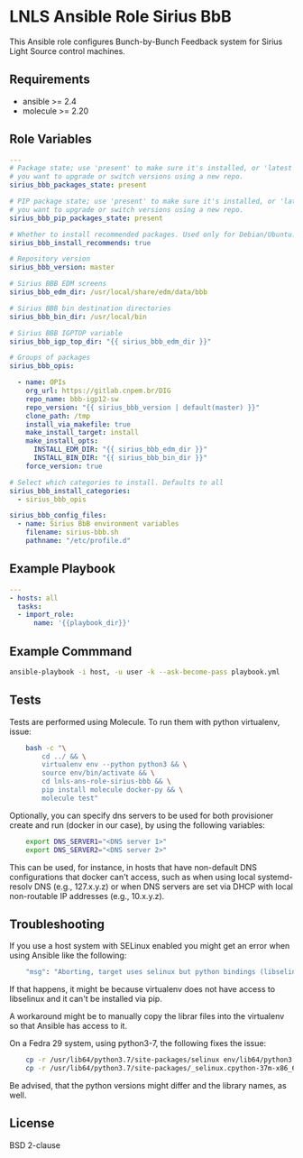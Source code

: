LNLS Ansible Role Sirius BbB
=======================

This Ansible role configures Bunch-by-Bunch Feedback system for Sirius Light Source control machines.

## Requirements

- ansible >= 2.4
- molecule >= 2.20

## Role Variables

```yaml
---
# Package state; use 'present' to make sure it's installed, or 'latest' if
# you want to upgrade or switch versions using a new repo.
sirius_bbb_packages_state: present

# PIP package state; use 'present' to make sure it's installed, or 'latest' if
# you want to upgrade or switch versions using a new repo.
sirius_bbb_pip_packages_state: present

# Whether to install recommended packages. Used only for Debian/Ubuntu.
sirius_bbb_install_recommends: true

# Repository version
sirius_bbb_version: master

# Sirius BBB EDM screens
sirius_bbb_edm_dir: /usr/local/share/edm/data/bbb

# Sirius BBB bin destination directories
sirius_bbb_bin_dir: /usr/local/bin

# Sirius BBB IGPTOP variable
sirius_bbb_igp_top_dir: "{{ sirius_bbb_edm_dir }}"

# Groups of packages
sirius_bbb_opis:

  - name: OPIs
    org_url: https://gitlab.cnpem.br/DIG
    repo_name: bbb-igp12-sw
    repo_version: "{{ sirius_bbb_version | default(master) }}"
    clone_path: /tmp
    install_via_makefile: true
    make_install_target: install
    make_install_opts:
      INSTALL_EDM_DIR: "{{ sirius_bbb_edm_dir }}"
      INSTALL_BIN_DIR: "{{ sirius_bbb_bin_dir }}"
    force_version: true

# Select which categories to install. Defaults to all
sirius_bbb_install_categories:
  - sirius_bbb_opis

sirius_bbb_config_files:
  - name: Sirius BbB environment variables
    filename: sirius-bbb.sh
    pathname: "/etc/profile.d"
```

## Example Playbook

```yaml
---
- hosts: all
  tasks:
  - import_role:
      name: '{{playbook_dir}}'
```

## Example Commmand

```bash
ansible-playbook -i host, -u user -k --ask-become-pass playbook.yml
```

## Tests

Tests are performed using Molecule. To run them with python virtualenv, issue:

```bash
    bash -c "\
        cd ../ && \
        virtualenv env --python python3 && \
        source env/bin/activate && \
        cd lnls-ans-role-sirius-bbb && \
        pip install molecule docker-py && \
        molecule test"
```

Optionally, you can specify dns servers to be used for both
provisioner create and run (docker in our case), by using
the following variables:


```bash
    export DNS_SERVER1="<DNS server 1>"
    export DNS_SERVER2="<DNS server 2>"
```

This can be used, for instance, in hosts that have non-default
DNS configurations that docker can't access, such as when
using local systemd-resolv DNS (e.g., 127.x.y.z) or when DNS
servers are set via DHCP with local non-routable IP addresses
(e.g., 10.x.y.z).

## Troubleshooting

If you use a host system with SELinux enabled you might get an error when using
Ansible like the following:

```bash
    "msg": "Aborting, target uses selinux but python bindings (libselinux-python) aren't installed!"
```

If that happens, it might be because virtualenv does not have access to libselinux
and it can't be installed via pip.

A workaround might be to manually copy the librar files into the virtualenv
so that Ansible has access to it.

On a Fedra 29 system, using python3-7, the following fixes the issue:

```bash
    cp -r /usr/lib64/python3.7/site-packages/selinux env/lib64/python3.7/site-packages/
    cp -r /usr/lib64/python3.7/site-packages/_selinux.cpython-37m-x86_64-linux-gnu.so env/lib64/python3.7/site-packages/
```

Be advised, that the python versions might differ and the library names, as well.

## License

BSD 2-clause
